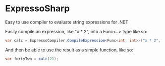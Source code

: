 # ExpressoSharp
Easy to use compiler to evaluate string expressions for .NET

Easily compile an expression, like "x * 2", into a Func<..> type like so:
```csharp
var calc = ExpressoCompiler.CompileExpression<Func<int, int>>("x * 2", "x");
```

And then be able to use the result as a simple function, like so:
```csharp
var fortyTwo = calc(21);
```
